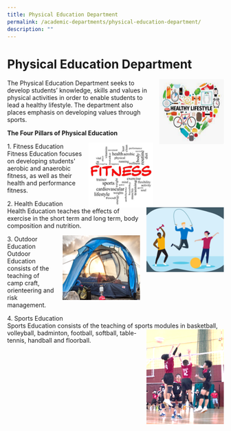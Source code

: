 ```yaml
---
title: Physical Education Department
permalink: /academic-departments/physical-education-department/
description: ""
---
```

# **Physical Education Department**

<img src="/images/PE2.png" style="width:150px;height:150px;margin-left:15px;" align = "right">

The Physical Education Department seeks to develop students’ knowledge, skills and values in physical activities in order to enable students to lead a healthy lifestyle. The department also places emphasis on developing values through sports.

**The Four Pillars of Physical Education**

<img src="/images/PE3.png" style="width:150px;height:150px;margin-left:15px;" align = "right">


1\. Fitness Education   
Fitness Education focuses on developing students' aerobic and anaerobic fitness, as well as their health and performance fitness.


<img src="/images/pe4.png" style="width:180px;height:150px;margin-left:15px;" align = "right">

2\. Health Education   
Health Education teaches the effects of exercise in the short term and long term, body composition and nutrition.

<img src="/images/pe5.png" style="width:180px;height:150px;margin-left:15px;" align = "right">

3\. Outdoor Education  
Outdoor Education consists of the teaching of camp craft, orienteering and risk management.


4\. Sports Education  
Sports Education consists of the teaching of sports modules <img src="/images/pe7.png" style="width:180px;height:220px;margin-left:15px;" align = "right"> in basketball, volleyball, badminton, football, softball, table-tennis, handball and floorball.